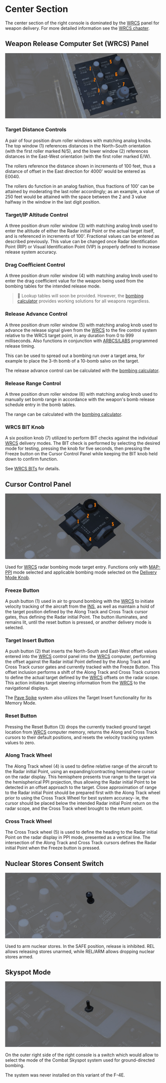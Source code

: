 # Center Section

The center section of the right console is dominated by
the [WRCS](../../../systems/weapon_systems/wrcs.md) panel for weapon delivery. For more detailed
information see the [WRCS chapter](../../../systems/weapon_systems/wrcs.md).

## Weapon Release Computer Set (WRCS) Panel

![wso_weapon_release_computer_set_panel](../../../img/wso_wrcs_panel.jpg)

### Target Distance Controls

A pair of four position drum roller windows with matching analog knobs. The top
window (<num>1</num>) references distances in the North-South orientation (with the first
roller marked N/S), and the lower window (<num>2</num>) references distances in the East-West
orientation (with the first roller marked E/W).

The rollers reference the distance shown in increments of 100 feet, thus a
distance of offset in the East direction for 4000' would be entered as E0040.

The rollers do function in an analog fashion, thus fractions of 100' can be
attained by moderating the last roller accordingly; as an example, a value of
250 feet would be attained with the space between the 2 and 3 value halfway in
the window in the last digit position.

### Target/IP Altitude Control

A three position drum roller window (<num>3</num>) with matching analog knob used to enter the
altitude of either the Radar initial Point or the actual target itself, and is referenced in
increments of 100'. Fractional values can be entered as described previously.
This value can be changed once Radar Identification Point (RIP) or Visual Identification Point (VIP)
is properly defined to increase release system accuracy.

### Drag Coefficient Control

A three position drum roller window (<num>4</num>) with matching analog knob used to enter the drag
coefficient
value for the weapon being used from the bombing tables for the intended release mode.

> 🚧 Lookup tables will soon be provided. However,
> the [bombing calculator](../../../dcs/bombing_computer.md)
> provides working solutions for all weapons regardless.

### Release Advance Control

A three position drum roller window (<num>5</num>) with matching analog knob used to advance the
release signal
given from the [WRCS](../../../systems/weapon_systems/wrcs.md) to the fire control system relative
to the WRCS target point, in any duration from 0 to 999 milliseconds. Also functions in conjunction
with [ARBCS/LABS](../../../systems/weapon_systems/arbcs.md) programmed release
timing.

This can be used to spread out a bombing run over a target area,
for example to place the 3-th bomb of a 10-bomb salvo on the target.

The release advance control can be calculated with
the [bombing calculator](../../../dcs/bombing_computer.md).

### Release Range Control

A three position drum roller window (<num>6</num>) with matching analog knob used to manually set
bomb range in
accordance with the weapon's bomb release schedule entry in the bomb tables.

The range can be calculated with
the [bombing calculator](../../../dcs/bombing_computer.md).

### WRCS BIT Knob

A six position knob (<num>7</num>) utilized to perform BIT checks against the
individual [WRCS](../../../systems/weapon_systems/wrcs.md)
delivery modes. The BIT check is performed by selecting the desired mode for
testing, pressing the knob for five seconds, then pressing the Freeze button on
the Cursor Control Panel while keeping the BIT knob held down to confirm
function.

See [WRCS BITs](../../../procedures/bit_tests/wrcs.md) for details.

## Cursor Control Panel

![wso_cursor_control_panel](../../../img/wso_cursor_control_panel.jpg)

Used for [WRCS](../../../systems/weapon_systems/wrcs.md) radar bombing mode target entry. Functions
only with [MAP-PPI](../../../systems/radar/air_to_ground.md#map-mode-ppi) mode selected and
applicable bombing mode selected on
the [Delivery Mode Knob](../../../cockpit/pilot/weapon_management.md#delivery-mode-knob).

### Freeze Button

A push button (<num>1</num>) used in air to ground bombing with
the [WRCS](../../../systems/weapon_systems/wrcs.md) to initiate
velocity tracking of the
aircraft from the [INS,](../../../systems/nav_com/ins.md) as well as maintain a hold of the target
position defined by the Along Track and Cross Track cursor gates, thus defining the Radar initial
Point.
The button illuminates, and remains lit, until the reset button
is pressed, or another delivery mode is selected.

### Target Insert Button

A push button (<num>2</num>) that inserts the North-South and East-West offset values entered into
the [WRCS](../../../systems/weapon_systems/wrcs.md)
control panel into the [WRCS](../../../systems/weapon_systems/wrcs.md) computer, performing the
offset against the Radar initial Point
defined by the Along Track and Cross Track cursor gates and currently tracked
with the Freeze Button. This offset inclusion performs a shift of the Along
Track and Cross Track cursors to define the actual target defined by
the [WRCS](../../../systems/weapon_systems/wrcs.md)
offsets on the radar scope. This action initiates target steering information
from the [WRCS](../../../systems/weapon_systems/wrcs.md) to the navigational displays.

The [Pave Spike](../../../systems/weapon_systems/pave_spike/overview.md)
system also utilizes the Target Insert functionality for its Memory Mode.

### Reset Button

Pressing the Reset Button (<num>3</num>) drops the currently tracked ground target location
from [WRCS](../../../systems/weapon_systems/wrcs.md) computer memory, returns the Along and Cross
Track cursors to their default positions, and resets the velocity tracking system values to zero.

### Along Track Wheel

The Along Track wheel (<num>4</num>) is used to define relative range of the aircraft to the Radar
initial
Point, using an expanding/contracting hemisphere cursor on the radar display. This hemisphere
presents true range to the target via the hemispherical PPI projection, thus
allowing the Radar initial Point to be detected in an offset approach to the target. Close
approximation of range to the Radar initial Point should be prepared first with the Along Track
wheel prior to using the Cross Track Wheel for best system accuracy- ie, the
cursor should be placed below the intended Radar initial Point return on the radar scope, and
the Cross Track wheel brought to the return point.

### Cross Track Wheel

The Cross Track wheel (<num>5</num>) is used to define the heading to the Radar initial Point on the
radar
display in PPI mode, presented as a vertical line. The intersection of the Along Track and Cross
Track cursors defines the Radar initial Point when the Freeze button is pressed.

## Nuclear Stores Consent Switch

![wso_nuclear_stores_consent_switch](../../../img/wso_nuclear_consent_switch.jpg)

Used to arm nuclear stores. In the SAFE position, release is inhibited. REL
allows releasing stores unarmed, while REL/ARM allows dropping nuclear stores
armed.

## Skyspot Mode

![Skyspot Mode](../../../img/wso_skyspot_switch.jpg)

On the outer right side of the right console is a switch which would allow
to select the mode of the Combat Skyspot system used for ground-directed bombing.

The system was never installed on this variant of the F-4E.
